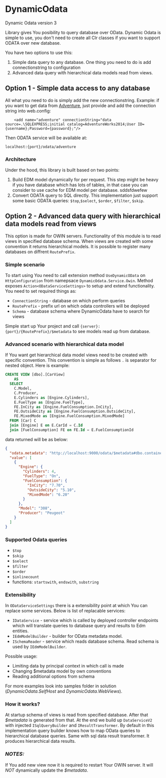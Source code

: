 # DynamicOdata
Dynamic Odata version 3

Library gives You posibility to query database over OData. Dynamic Odata is simple to use, you don't need to create all Clr classes if you want to support ODATA over new database. 

You have two options to use this:

1. Simple data query to any database. One thing you need to do is add connectionstring to configuration
2. Advanced data query with hierarchical data models read from views.

## **Option 1 -  Simple data access to any database**

All what you need to do is simply add the new connectionstring. Example: if you want to get data from [Adventure](http://msftdbprodsamples.codeplex.com/releases), just provide and add the connection string into web.config:

```
    <add name="adventure" connectionString="data source=.\SQLEXPRESS;initial catalog=AdventureWorks2014;User ID={username};Password={password};"/>
```

Then ODATA service will be available at: 

    localhost:{port}/odata/adventure

### **Architecture**

Under the hood, this library is built based on two points:

1. Build EDM model dynamically for per request. This step might be heavy if you have database which has lots of tables, in that case you can consider to use cache for EDM model per database.
sddsfdwefew
2. Convert ODATA query to SQL directly. This implementation just support some basic ODATA queries: `$top`,`$select`, `$order`, `$filter`, `$skip`.

## **Option 2 -  Advanced data query with hierarchical data models read from views**

This option is made for OWIN servers. Functionality of this module is to read views in specified database schema. When views are created with some convention it returns hierarchical models. It is possible to register many databases on diffrent `RoutePrefix`. 

### Simple scenario

To start using You need to call extension method `UseDynamicOData` on `HttpConfiguration` from namepsace `DynamicOdata.Service.Owin`. Method exposes `Action<ODataServiceSettings>`  to setup and extend functionality. You need to set required things as:

* `ConnectionString` - database on which perform queries
* `RoutePrefix` - prefix url on which odata controllers will be deployed
* `Schema` - database schema where DynamicOdata have to search for views

Simple start up Your project and call `{server}:{port}/{RoutePrefix}/$metadata` to see models read up from database.

### Advanced scenario with hierarchical data model 

If You want get hierarchical data model views need to be created with specific convention. This convention is simple as follows `.` is separator for nested object. Here is example:

```sql
CREATE VIEW [dbo].[CarView]
	AS
  SELECT
    C.Model,
    C.Producer,
    E.Cylinders as [Engine.Cylinders],
    E.FuelType as [Engine.FuelType],
    FE.InCity as [Engine.FuelConsumption.InCity],     
    FE.OutsideCity as [Engine.FuelConsumption.OutsideCity],
    FE.MixedMode as [Engine.FuelConsumption.MixedMode]
  FROM [Car] C
  join [Engine] E on E.CarId = C.Id
  join [FuelConsumption] FE on FE.Id = E.FuelConsumptionId
```

data returned will be as below:

```json
{
  "odata.metadata": "http://localhost:9000/odata/$metadata#dbo.container.CarViews",
  "value": [
    {
      "Engine": {
        "Cylinders": 4,
        "FuelType": "On",
        "FuelConsumption": {
          "InCity": "7.70",
          "OutsideCity": "5.10",
          "MixedMode": "6.20"
        }
      },
      "Model": "308",
      "Producer": "Peugeot"
    }
  ]
}
```

### Supported Odata queries
* `$top`
* `$skip`
* `$select`
* `$filter`
* `$order`
* `$inlinecount`
* functions: `startswith`, `endswith`, `substring`

### Extensibility

In `ODataServiceSettings` there is a extensibility point at which You can replace some services. Below is list of replacable services:

* `IDataService` - service which is called by deployed controller endpoints which will translate queries to database query and results to Edm entities.
* `IEdmModelBuilder` - builder for OData metadata model.
* `ISchemaReader` - service which reads database schema. Read schema is used by `IEdmModelBuilder`.

Possible usage:

* Limiting data by principal context in which call is made
* Changing $metadata model by own conventions
* Reading additional options from schema

For more examples look into samples folder in solution (*DynamicOdata.SelfHost* and *DynamicOdata.WebViews*).
    
### **How it works?**

At startup schema of views is read from specified database. After that *$metadata* is generated from that. At the end we build up `DataServiceV2` with injected ``ISqlQueryBuilder`` and ``IResultTransformer``. By default in this implementation query builder knows how to map OData queries to hierarchical database queries. Same with sql data result transformer. It produces hierarchical data results.

### *NOTES:*
If You add new view now it is required to restart Your OWIN server. It will *NOT* dynamically update the *$metadata*.